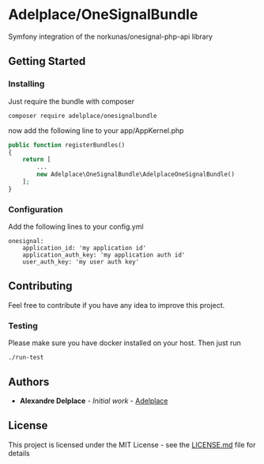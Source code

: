 # Adelplace/OneSignalBundle

Symfony integration of the norkunas/onesignal-php-api library

## Getting Started

### Installing

Just require the bundle with composer

```
composer require adelplace/onesignalbundle
```

now add the following line to your app/AppKernel.php
```php
public function registerBundles()
{
    return [
        ...
        new Adelplace\OneSignalBundle\AdelplaceOneSignalBundle()
    ];
}
```



### Configuration

Add the following lines to your config.yml
```
onesignal:
    application_id: 'my application id'
    application_auth_key: 'my application auth id'
    user_auth_key: 'my user auth key'
```

## Contributing

Feel free to contribute if you have any idea to improve this project.

### Testing

Please make sure you have docker installed on your host. Then just run
```
./run-test
```

## Authors

* **Alexandre Delplace** - *Initial work* - [Adelplace](https://github.com/adelplace)

## License

This project is licensed under the MIT License - see the [LICENSE.md](LICENSE.md) file for details
